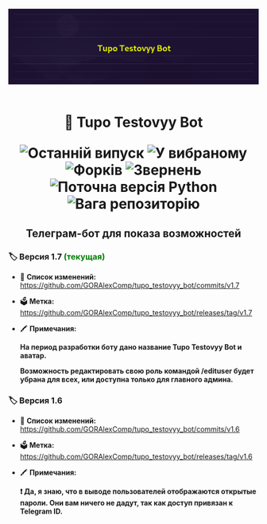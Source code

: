 <p align="center">
	<img src="./preview.png" alt="Превью проєкту">
	<br><br>
	<h1 align="center">
		🪬 Tupo Testovyy Bot
		<p></p>
		<img src="https://img.shields.io/github/release/GORAlexComp/tupo_testovyy_bot.svg?style=flat-square&color=blue" alt="Останній випуск">
		<img src="https://img.shields.io/github/stars/GORAlexComp/tupo_testovyy_bot.svg?style=flat-square&color=yellow" alt="У вибраному">
		<img src="https://img.shields.io/github/forks/GORAlexComp/tupo_testovyy_bot.svg?style=flat-square&color=purple" alt="Форків">
		<img src="https://img.shields.io/github/issues/GORAlexComp/tupo_testovyy_bot.svg?style=flat-square" alt="Звернень">
		<img src="https://img.shields.io/badge/build-3.10-brightgreen?style=flat-square&logo=Python&label=Python%20&color=orange" alt="Поточна версія Python">
		<img src="https://img.shields.io/github/repo-size/GORAlexComp/tupo_testovyy_bot.svg?style=flat-square&logo=Databricks&color=9cf" alt="Вага репозиторію">
	</h1>
	<h2 align="center">Телеграм-бот для показа возможностей</h2>
</p>

<h3>🏷 Версия 1.7 <span style="color:green"> (текущая)</span></h3>

-   🧾 **Список изменений:** https://github.com/GORAlexComp/tupo_testovyy_bot/commits/v1.7

-   🗳 **Метка:** https://github.com/GORAlexComp/tupo_testovyy_bot/releases/tag/v1.7

-   🖍 **Примечания:**

    **На период разработки боту дано название Tupo Testovyy Bot и аватар.**

    **Возможность редактировать свою роль командой /edituser будет убрана для всех, или доступна только для главного админа.**

### 🏷 Версия 1.6

-   🧾 **Список изменений:** https://github.com/GORAlexComp/tupo_testovyy_bot/commits/v1.6

-   🗳 **Метка:** https://github.com/GORAlexComp/tupo_testovyy_bot/releases/tag/v1.6

-   🖍 **Примечания:**

    **❗️ Да, я знаю, что в выводе пользователей отображаются открытые пароли. Они вам ничего не дадут, так как доступ привязан к Telegram ID.**
